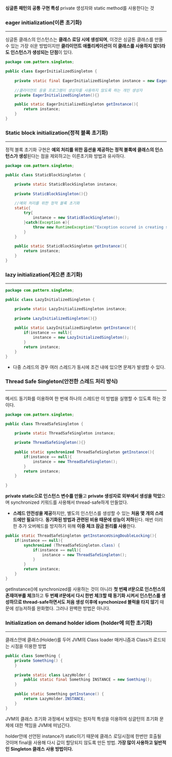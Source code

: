 **싱글톤 패턴의 공통 구현 특성**
private 생성자와 static method를 사용한다는 것

### eager initialization(이른 초기화)
---
싱글톤 클래스의 인스턴스는 **클래스 로딩 시에 생성되며**, 이것은 싱글톤 클래스를 만들 수 있는 가장 쉬운 방법이지만 **클라이언트 애플리케이션이 이 클래스를 사용하지 않더라도 인스턴스가 생성되는 단점**이 있다.


```java
package com.pattern.singleton;

public class EagerInitializedSingleton {
    
    private static final EagerInitializedSingleton instance = new EagerInitializedSingleton();
    
    //클라이언트 응용 프로그램이 생성자를 사용하지 않도록 하는 개인 생성자
    private EagerInitializedSingleton(){}

    public static EagerInitializedSingleton getInstance(){
        return instance;
    }
}
```

### Static block initialization(정적 블록 초기화)
---
정적 블록 초기화 구현은 **예외 처리를 위한 옵션을 제공하는 정적 블록에 클래스의 인스턴스가 생성**된다는 점을 제외하고는 이른초기화 방법과 유사하다.


```java
package com.pattern.singleton;

public class StaticBlockSingleton {

    private static StaticBlockSingleton instance;
    
    private StaticBlockSingleton(){}
    
    //예외 처리를 위한 정적 블록 초기화
    static{
        try{
            instance = new StaticBlockSingleton();
        }catch(Exception e){
            throw new RuntimeException("Exception occured in creating singleton instance");
        }
    }
    
    public static StaticBlockSingleton getInstance(){
        return instance;
    }
}
```

### lazy initialization(게으른 초기화)
---
```java
package com.pattern.singleton;

public class LazyInitializedSingleton {

    private static LazyInitializedSingleton instance;
    
    private LazyInitializedSingleton(){}
    
    public static LazyInitializedSingleton getInstance(){
        if(instance == null){
            instance = new LazyInitializedSingleton();
        }
        return instance;
    }
}
```
- 다중 스레드의 경우 여러 스레드가 동시에 조건 내에 있으면 문제가 발생할 수 있다.
 
### Thread Safe Singleton(안전한 스레드 처리 방식)
---
메서드 동기화를 이용하여 한 번에 하나의 스레드만 이 방법을 실행할 수 있도록 하는 것이다.
```java
package com.pattern.singleton;

public class ThreadSafeSingleton {

    private static ThreadSafeSingleton instance;
    
    private ThreadSafeSingleton(){}
    
    public static synchronized ThreadSafeSingleton getInstance(){
        if(instance == null){
            instance = new ThreadSafeSingleton();
        }
        return instance;
    }
    
}
```
**private static으로 인스턴스 변수를 만들**고 **private 생성자로 외부에서 생성을 막았**으며 synchronized 키워드를 사용해서 thread-safe하게 만들었다.
- **스레드 안전성을 제공**하지만, 별도의 인스턴스를 생성할 수 있는 **처음 몇 개의 스레드에만 필요**하다. **동기화된 방법과 관련된 비용 때문에 성능이 저하**된다. 매번 이러한 추가 오버헤드를 방지하기 위해 **이중 체크 잠금 원리를 사용**한다.
```java
public static ThreadSafeSingleton getInstanceUsingDoubleLocking(){
    if(instance == null){
        synchronized (ThreadSafeSingleton.class) {
            if(instance == null){
                instance = new ThreadSafeSingleton();
            }
        }
        return instance;
    }
}
```
getInstance()에 synchronized를 사용하는 것이 아니라 **첫 번째 if문으로 인스턴스의 존재여부를 체크**하고 **두 번째 if문에서 다시 한번 체크할 때 동기화 시켜서 인스턴스를 생성하므로 thread-safe하면서도 처음 생성 이후에 synchonized 블럭을 타지 않기** 때문에 성능저하를 완화했다.
그러나 완벽한 방법은 아니다. 

### Initialization on demand holder idiom (holder에 의한 초기화)
---
클래스안에 클래스(Holder)를 두어 JVM의 Class loader 매커니즘과 Class가 로드되는 시점을 이용한 방법
```java
public class Something {
    private Something() {
    }
    
    private static class LazyHolder {
        public static final Something INSTANCE = new Somthing();
    }
    
    public static Something getInstance() {
        return LazyHolder.INSTANCE;
    }
}
```
JVM의 클래스 초기화 과정에서 보장되는 원자적 특성을 이용하여 싱글턴의 초기화 문제에 대한 책임을 JVM에 떠넘긴다.

holder안에 선언된 instance가 static이기 때문에 클래스 로딩시점에 한번만 호출될 것이며 final을 사용해 다시 값이 할당되지 않도록 만든 방법.
**가장 많이 사용하고 일반적인 Singleton 클래스 사용 방법이다.**
